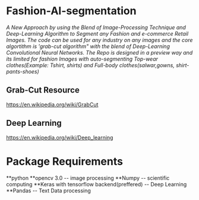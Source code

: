 # Fashion-AI-segmentation
*A New Approach by using the Blend of Image-Processing Technique and Deep-Learning Algorithm to Segment any Fashion and e-commerce Retail Images.
The code can be used for any industry on any images and the core algortithm is 'grab-cut algorithm" with the blend of Deep-Learning Convolutional Neural Networks. The Repo is designed in a preview way and its limited for fashion Images with auto-segmenting Top-wear clothes(Example: Tshirt, shirts) and Full-body clothes(salwar,gowns, shirt-pants-shoes)*

## Grab-Cut Resource 
https://en.wikipedia.org/wiki/GrabCut
## Deep Learning
https://en.wikipedia.org/wiki/Deep_learning
# Package Requirements
**python
**opencv 3.0 -- image processing
**Numpy -- scientific computing
**Keras with tensorflow backend(preffered) -- Deep Learning
**Pandas -- Text Data processing
